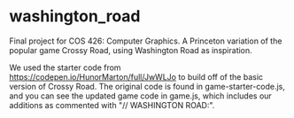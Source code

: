 # washington_road
Final project for COS 426: Computer Graphics. A Princeton variation of the popular game Crossy Road, using Washington Road as inspiration.

We used the starter code from https://codepen.io/HunorMarton/full/JwWLJo to build off of the basic version of Crossy Road. The original code is found in game-starter-code.js, and you can see the updated game code in game.js, which includes our additions as commented with "// WASHINGTON ROAD:".
